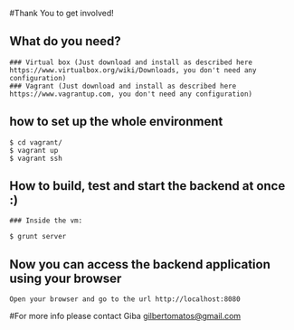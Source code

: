 #Thank You to get involved!

## What do you need?

    ### Virtual box (Just download and install as described here https://www.virtualbox.org/wiki/Downloads, you don't need any configuration)
    ### Vagrant (Just download and install as described here https://www.vagrantup.com, you don't need any configuration)

## how to set up the whole environment

    $ cd vagrant/
    $ vagrant up
    $ vagrant ssh

## How to build, test and start the backend at once :)

    ### Inside the vm:

    $ grunt server

## Now you can access the backend application using your browser

    Open your browser and go to the url http://localhost:8080

#For more info please contact Giba <gilbertomatos@gmail.com>






